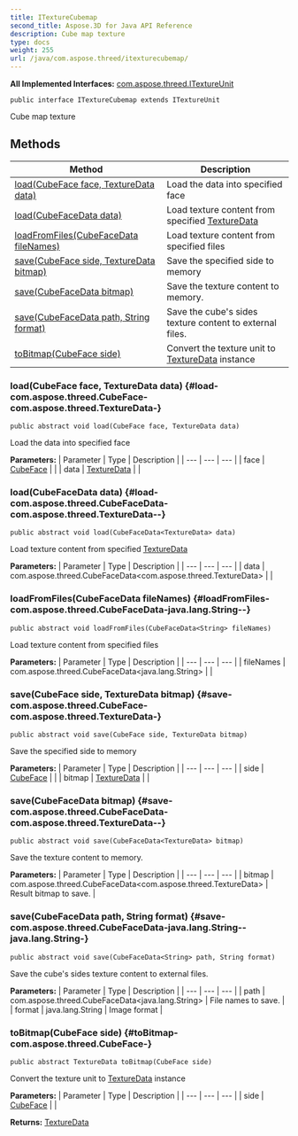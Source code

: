 ```yaml
---
title: ITextureCubemap
second_title: Aspose.3D for Java API Reference
description: Cube map texture
type: docs
weight: 255
url: /java/com.aspose.threed/itexturecubemap/
---
```


**All Implemented Interfaces:**
[com.aspose.threed.ITextureUnit](../../com.aspose.threed/itextureunit)
```
public interface ITextureCubemap extends ITextureUnit
```

Cube map texture
## Methods

| Method | Description |
| --- | --- |
| [load(CubeFace face, TextureData data)](#load-com.aspose.threed.CubeFace-com.aspose.threed.TextureData-) | Load the data into specified face |
| [load(CubeFaceData<TextureData> data)](#load-com.aspose.threed.CubeFaceData-com.aspose.threed.TextureData--) | Load texture content from specified [TextureData](../../com.aspose.threed/texturedata) |
| [loadFromFiles(CubeFaceData<String> fileNames)](#loadFromFiles-com.aspose.threed.CubeFaceData-java.lang.String--) | Load texture content from specified files |
| [save(CubeFace side, TextureData bitmap)](#save-com.aspose.threed.CubeFace-com.aspose.threed.TextureData-) | Save the specified side to memory |
| [save(CubeFaceData<TextureData> bitmap)](#save-com.aspose.threed.CubeFaceData-com.aspose.threed.TextureData--) | Save the texture content to memory. |
| [save(CubeFaceData<String> path, String format)](#save-com.aspose.threed.CubeFaceData-java.lang.String--java.lang.String-) | Save the cube's sides texture content to external files. |
| [toBitmap(CubeFace side)](#toBitmap-com.aspose.threed.CubeFace-) | Convert the texture unit to [TextureData](../../com.aspose.threed/texturedata) instance |
### load(CubeFace face, TextureData data) {#load-com.aspose.threed.CubeFace-com.aspose.threed.TextureData-}
```
public abstract void load(CubeFace face, TextureData data)
```


Load the data into specified face

**Parameters:**
| Parameter | Type | Description |
| --- | --- | --- |
| face | [CubeFace](../../com.aspose.threed/cubeface) |  |
| data | [TextureData](../../com.aspose.threed/texturedata) |  |

### load(CubeFaceData<TextureData> data) {#load-com.aspose.threed.CubeFaceData-com.aspose.threed.TextureData--}
```
public abstract void load(CubeFaceData<TextureData> data)
```


Load texture content from specified [TextureData](../../com.aspose.threed/texturedata)

**Parameters:**
| Parameter | Type | Description |
| --- | --- | --- |
| data | com.aspose.threed.CubeFaceData<com.aspose.threed.TextureData> |  |

### loadFromFiles(CubeFaceData<String> fileNames) {#loadFromFiles-com.aspose.threed.CubeFaceData-java.lang.String--}
```
public abstract void loadFromFiles(CubeFaceData<String> fileNames)
```


Load texture content from specified files

**Parameters:**
| Parameter | Type | Description |
| --- | --- | --- |
| fileNames | com.aspose.threed.CubeFaceData<java.lang.String> |  |

### save(CubeFace side, TextureData bitmap) {#save-com.aspose.threed.CubeFace-com.aspose.threed.TextureData-}
```
public abstract void save(CubeFace side, TextureData bitmap)
```


Save the specified side to memory

**Parameters:**
| Parameter | Type | Description |
| --- | --- | --- |
| side | [CubeFace](../../com.aspose.threed/cubeface) |  |
| bitmap | [TextureData](../../com.aspose.threed/texturedata) |  |

### save(CubeFaceData<TextureData> bitmap) {#save-com.aspose.threed.CubeFaceData-com.aspose.threed.TextureData--}
```
public abstract void save(CubeFaceData<TextureData> bitmap)
```


Save the texture content to memory.

**Parameters:**
| Parameter | Type | Description |
| --- | --- | --- |
| bitmap | com.aspose.threed.CubeFaceData<com.aspose.threed.TextureData> | Result bitmap to save. |

### save(CubeFaceData<String> path, String format) {#save-com.aspose.threed.CubeFaceData-java.lang.String--java.lang.String-}
```
public abstract void save(CubeFaceData<String> path, String format)
```


Save the cube's sides texture content to external files.

**Parameters:**
| Parameter | Type | Description |
| --- | --- | --- |
| path | com.aspose.threed.CubeFaceData<java.lang.String> | File names to save. |
| format | java.lang.String | Image format |

### toBitmap(CubeFace side) {#toBitmap-com.aspose.threed.CubeFace-}
```
public abstract TextureData toBitmap(CubeFace side)
```


Convert the texture unit to [TextureData](../../com.aspose.threed/texturedata) instance

**Parameters:**
| Parameter | Type | Description |
| --- | --- | --- |
| side | [CubeFace](../../com.aspose.threed/cubeface) |  |

**Returns:**
[TextureData](../../com.aspose.threed/texturedata)
